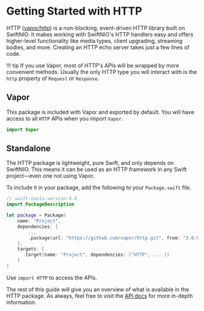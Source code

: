 # Getting Started with HTTP

HTTP ([vapor/http](https://github.com/vapor/http)) is a non-blocking, event-driven HTTP library built on SwiftNIO. It makes working with SwiftNIO's HTTP handlers easy and offers higher-level functionality like media types, client upgrading, streaming bodies, and more. Creating an HTTP echo server takes just a few lines of code.

!!! tip
    If you use Vapor, most of HTTP's APIs will be wrapped by more convenient methods. Usually the only HTTP type you
    will interact with is the `http` property of `Request` or `Response`.

## Vapor

This package is included with Vapor and exported by default. You will have access to all `HTTP` APIs when you import `Vapor`.

```swift
import Vapor
```

## Standalone

The HTTP package is lightweight, pure Swift, and only depends on SwiftNIO. This means it can be used as an HTTP framework in any Swift project&mdash;even one not using Vapor.

To include it in your package, add the following to your `Package.swift` file.

```swift
// swift-tools-version:4.0
import PackageDescription

let package = Package(
    name: "Project",
    dependencies: [
        ...
        .package(url: "https://github.com/vapor/http.git", from: "3.0.0"),
    ],
    targets: [
      .target(name: "Project", dependencies: ["HTTP", ... ])
    ]
)
```

Use `import HTTP` to access the APIs.

The rest of this guide will give you an overview of what is available in the HTTP package. As always, feel free to visit the [API docs](https://api.vapor.codes/http/latest/HTTP/index.html) for more in-depth information.
